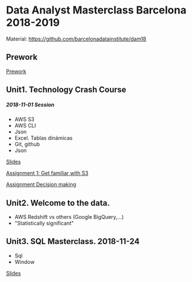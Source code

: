 # Data Analyst Masterclass Barcelona 2018-2019

Material: https://github.com/barcelonadatainstitute/dam18


## Prework

[Prework](unit0/readme.md)

## Unit1. Technology Crash Course

##### 2018-11-01 Session

  - AWS S3
  - AWS CLI
  - Json
  - Excel. Tablas dinámicas
  - Git, github
  - Json

[Slides](unit1/2018-11-10/Technology_Crash_Course.pdf)

[Assignment 1: Get familiar with S3](unit1/2018-11-10/assignments/assignment_1_s3_pricing/readme.md)

[Assignment Decision making](unit1/2018-11-10/assignments/assignment_decision_making/readme.md)


## Unit2. Welcome to the data.

- AWS Redshift vs others (Google BigQuery,...)
- "Statistically significant"


## Unit3. SQL Masterclass. 2018-11-24

 - Sql
 - Window

[Slides](unit3/SQLMasterClass.pdf)

